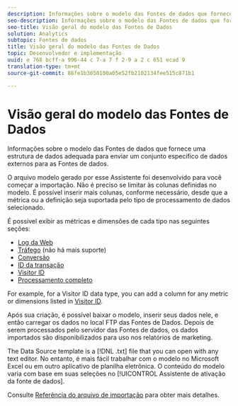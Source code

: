 ```yaml
---
description: Informações sobre o modelo das Fontes de dados que fornece uma estrutura de dados adequada para enviar um conjunto específico de dados externos para as Fontes de dados.
seo-description: Informações sobre o modelo das Fontes de dados que fornece uma estrutura de dados adequada para enviar um conjunto específico de dados externos para as Fontes de dados.
seo-title: Visão geral do modelo das Fontes de Dados
solution: Analytics
subtopic: Fontes de dados
title: Visão geral do modelo das Fontes de Dados
topic: Desenvolvedor e implementação
uuid: e 768 bcff-a 996-44 c 7-a 7 f 2-9 a 2 c 651 ecad 9
translation-type: tm+mt
source-git-commit: 86fe1b3650100a05e52fb2102134fee515c871b1

---
```



# Visão geral do modelo das Fontes de Dados

Informações sobre o modelo das Fontes de dados que fornece uma estrutura de dados adequada para enviar um conjunto específico de dados externos para as Fontes de dados.

O arquivo modelo gerado por esse Assistente foi desenvolvido para você começar a importação. Não é preciso se limitar às colunas definidas no modelo. É possível inserir mais colunas, conforme necessário, desde que a métrica ou a definição seja suportada pelo tipo de processamento de dados selecionado.

É possível exibir as métricas e dimensões de cada tipo nas seguintes seções:

* [Log da Web](../../../import/c-data-sources/c-datasrc-types/datasrc-web-log.md#concept_E25D89C8B90A41FEB7DF4E936CACEE2B)
* [Tráfego](../../../import/c-data-sources/c-datasrc-types/datasrc-traffic.md#concept_F50D3AC6A5544D06BB81EF1E279576BC) (não há mais suporte)
* [Conversão](../../../import/c-data-sources/c-datasrc-types/datasrc-conversion.md#concept_FA3B6557128649C0B662E95C6B617FA0)
* [ID da transação](../../../import/c-data-sources/c-datasrc-types/datasrc-transactionid.md#concept_A97302E9EC45468A8F30285FACE8C776)
* [Visitor ID](../../../import/c-data-sources/c-datasrc-types/datasrc-visitorid.md#concept_1CFAA61D57A84B22A41F7A8E0DFCAAB5)
* [Processamento completo](../../../import/c-data-sources/c-datasrc-types/datasrc-full-processing.md#concept_975B1BB9981D49139B4EE09C78CDE6ED)

For example, for a Visitor ID data type, you can add a column for any metric or dimensions listed in [Visitor ID](../../../import/c-data-sources/c-datasrc-types/datasrc-visitorid.md#concept_1CFAA61D57A84B22A41F7A8E0DFCAAB5).

Após sua criação, é possível baixar o modelo, inserir seus dados nele, e então carregar os dados no local FTP das Fontes de Dados. Depois de serem processados pelo servidor das Fontes de dados, os dados importados são disponibilizados para uso nos relatórios de marketing.

The Data Source template is a [!DNL .txt] file that you can open with any text editor. No entanto, é mais fácil trabalhar com o modelo no Microsoft Excel ou em outro aplicativo de planilha eletrônica. O conteúdo do modelo varia com base em suas seleções no [!UICONTROL Assistente de ativação da fonte de dados].

Consulte [Referência do arquivo de importação](../../../import/c-data-sources/datasrc-template/datasrc-import-file-reference.md#concept_472095E1D011434D98A21C101A4618BD) para obter mais detalhes.

